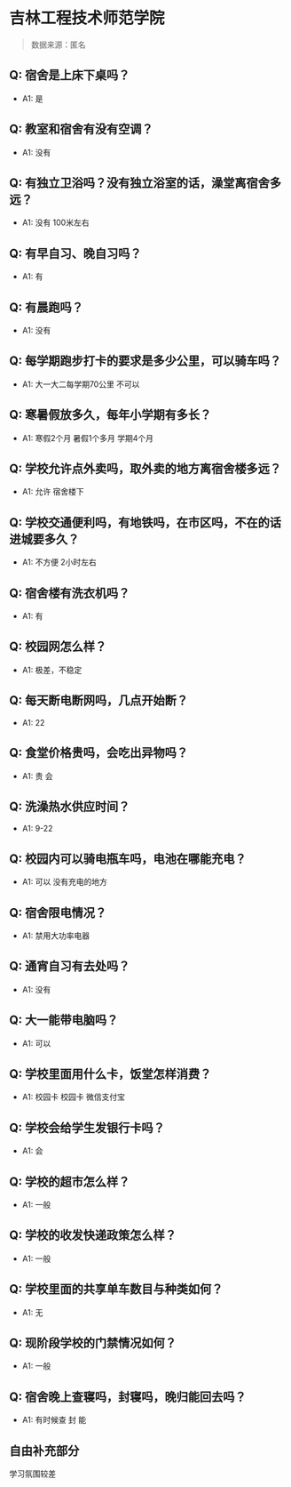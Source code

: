 # 吉林工程技术师范学院

> 数据来源：匿名

## Q: 宿舍是上床下桌吗？

- A1: 是

## Q: 教室和宿舍有没有空调？

- A1: 没有

## Q: 有独立卫浴吗？没有独立浴室的话，澡堂离宿舍多远？

- A1: 没有  100米左右

## Q: 有早自习、晚自习吗？

- A1: 有

## Q: 有晨跑吗？

- A1: 没有

## Q: 每学期跑步打卡的要求是多少公里，可以骑车吗？

- A1: 大一大二每学期70公里    不可以

## Q: 寒暑假放多久，每年小学期有多长？

- A1: 寒假2个月  暑假1个多月   学期4个月

## Q: 学校允许点外卖吗，取外卖的地方离宿舍楼多远？

- A1: 允许  宿舍楼下

## Q: 学校交通便利吗，有地铁吗，在市区吗，不在的话进城要多久？

- A1: 不方便  2小时左右

## Q: 宿舍楼有洗衣机吗？

- A1: 有

## Q: 校园网怎么样？

- A1: 极差，不稳定

## Q: 每天断电断网吗，几点开始断？

- A1: 22

## Q: 食堂价格贵吗，会吃出异物吗？

- A1: 贵 会

## Q: 洗澡热水供应时间？

- A1: 9-22

## Q: 校园内可以骑电瓶车吗，电池在哪能充电？

- A1: 可以  没有充电的地方

## Q: 宿舍限电情况？

- A1: 禁用大功率电器

## Q: 通宵自习有去处吗？

- A1: 没有

## Q: 大一能带电脑吗？

- A1: 可以

## Q: 学校里面用什么卡，饭堂怎样消费？

- A1: 校园卡    校园卡 微信支付宝

## Q: 学校会给学生发银行卡吗？

- A1: 会

## Q: 学校的超市怎么样？

- A1: 一般

## Q: 学校的收发快递政策怎么样？

- A1: 一般

## Q: 学校里面的共享单车数目与种类如何？

- A1: 无

## Q: 现阶段学校的门禁情况如何？

- A1: 一般

## Q: 宿舍晚上查寝吗，封寝吗，晚归能回去吗？

- A1: 有时候查 封 能

## 自由补充部分

学习氛围较差